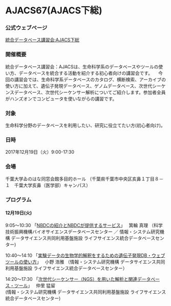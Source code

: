 # AJACS67(AJACS下総)

### 公式ウェブページ
[統合データベース講習会:AJACS下総](http://events.biosciencedbc.jp/training/ajacs67)  

### 開催概要
統合データベース講習会：AJACSは、生命科学系のデータベースやツールの使い方、データベースを統合する活動を紹介する初心者向けの講習会です。
　今回の講習会では、生命科学系データベースのカタログ、横断検索、アーカイブの使い方に加えて、遺伝子発現データベース、ゲノムデータベース、次世代シーケンスデータベース、次世代シーケンサー解析についてご紹介します。参加者全員がハンズオンでコンピュータを使いながらの講習です。

### 対象
生命科学分野のデータベースを利用したい、研究に役立てたい方(初心者向け)。  

### 日時
2017年12月19日（火）9:00-17:30   

### 会場
千葉大学ゐのはな同窓会館多目的ホール
（千葉県千葉市中央区亥鼻１丁目８－１　千葉大学亥鼻（医学部）キャンパス）

### プログラム
#### 12月19日(火)
9:05～10:30 「[NBDCの紹介とNBDCが提供するサービス](https://github.com/AJACS-training/AJACS67/blob/master/01_minowa/)」  
箕輪 真理
（科学技術振興機構バイオサイエンスデータベースセンター ／ 情報・システム研究機構 データサイエンス共同利用基盤施設 ライフサイエンス統合データベースセンター)  


10:40～14:10 「[実験データの生物学的解釈をするための遺伝子発現DB・ウェブツールの使い方](https://github.com/AJACS-training/AJACS67/blob/master/02_hono/)」  
 小野 浩雅
（情報・システム研究機構 データサイエンス共同利用基盤施設 ライフサイエンス統合データベースセンター）


14:20～17:30 「[次世代シーケンサー（NGS）を用いた解析と関連データベース・ツール](https://github.com/AJACS-training/AJACS67/blob/master/03_nakazato/)」  
仲里 猛留  
(情報・システム研究機構 データサイエンス共同利用基盤施設 ライフサイエンス統合データベースセンター)  
